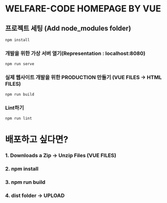 # WELFARE-CODE HOMEPAGE BY VUE

## 프로젝트 세팅 (Add node_modules folder)
```
npm install
```

### 개발을 위한 가상 서버 열기(Representation : localhost:8080)
```
npm run serve
```

### 실제 웹사이트 개발을 위한 PRODUCTION 만들기 (VUE FILES -> HTML FILES)
```
npm run build
```

### Lint하기
```
npm run lint
```

# 배포하고 싶다면?

### 1. Downloads a Zip -> Unzip Files (VUE FILES)

### 2. npm install

### 3. npm run build

### 4. dist folder -> UPLOAD
